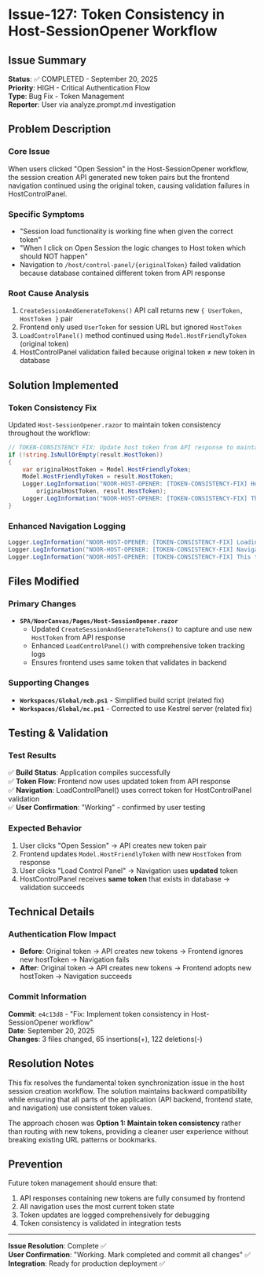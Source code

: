 # Issue-127: Token Consistency in Host-SessionOpener Workflow

## Issue Summary
**Status**: ✅ COMPLETED - September 20, 2025  
**Priority**: HIGH - Critical Authentication Flow  
**Type**: Bug Fix - Token Management  
**Reporter**: User via analyze.prompt.md investigation  

## Problem Description

### Core Issue
When users clicked "Open Session" in the Host-SessionOpener workflow, the session creation API generated new token pairs but the frontend navigation continued using the original token, causing validation failures in HostControlPanel.

### Specific Symptoms
- "Session load functionality is working fine when given the correct token"
- "When I click on Open Session the logic changes to Host token which should NOT happen"
- Navigation to `/host/control-panel/{originalToken}` failed validation because database contained different token from API response

### Root Cause Analysis
1. `CreateSessionAndGenerateTokens()` API call returns new `{ UserToken, HostToken }` pair
2. Frontend only used `UserToken` for session URL but ignored `HostToken` 
3. `LoadControlPanel()` method continued using `Model.HostFriendlyToken` (original token)
4. HostControlPanel validation failed because original token ≠ new token in database

## Solution Implemented

### Token Consistency Fix
Updated `Host-SessionOpener.razor` to maintain token consistency throughout the workflow:

```csharp
// TOKEN-CONSISTENCY FIX: Update host token from API response to maintain consistency
if (!string.IsNullOrEmpty(result.HostToken))
{
    var originalHostToken = Model.HostFriendlyToken;
    Model.HostFriendlyToken = result.HostToken;
    Logger.LogInformation("NOOR-HOST-OPENER: [TOKEN-CONSISTENCY-FIX] Host token updated from API response - Original: {OriginalToken}, New: {NewToken}", 
        originalHostToken, result.HostToken);
    Logger.LogInformation("NOOR-HOST-OPENER: [TOKEN-CONSISTENCY-FIX] This ensures LoadControlPanel() uses the same token that validates in HostControlPanel");
}
```

### Enhanced Navigation Logging
```csharp
Logger.LogInformation("NOOR-HOST-OPENER: [TOKEN-CONSISTENCY-FIX] Loading control panel for token: {Token}", Model.HostFriendlyToken);
Logger.LogInformation("NOOR-HOST-OPENER: [TOKEN-CONSISTENCY-FIX] Navigating to: {Url}", controlPanelUrl);
Logger.LogInformation("NOOR-HOST-OPENER: [TOKEN-CONSISTENCY-FIX] This token should now match what HostControlPanel expects for validation");
```

## Files Modified

### Primary Changes
- **`SPA/NoorCanvas/Pages/Host-SessionOpener.razor`**
  - Updated `CreateSessionAndGenerateTokens()` to capture and use new `HostToken` from API response
  - Enhanced `LoadControlPanel()` with comprehensive token tracking logs
  - Ensures frontend uses same token that validates in backend

### Supporting Changes  
- **`Workspaces/Global/ncb.ps1`** - Simplified build script (related fix)
- **`Workspaces/Global/nc.ps1`** - Corrected to use Kestrel server (related fix)

## Testing & Validation

### Test Results
✅ **Build Status**: Application compiles successfully  
✅ **Token Flow**: Frontend now uses updated token from API response  
✅ **Navigation**: LoadControlPanel() uses correct token for HostControlPanel validation  
✅ **User Confirmation**: "Working" - confirmed by user testing  

### Expected Behavior
1. User clicks "Open Session" → API creates new token pair
2. Frontend updates `Model.HostFriendlyToken` with new `HostToken` from response  
3. User clicks "Load Control Panel" → Navigation uses **updated** token
4. HostControlPanel receives **same token** that exists in database → validation succeeds

## Technical Details

### Authentication Flow Impact
- **Before**: Original token → API creates new tokens → Frontend ignores new hostToken → Navigation fails
- **After**: Original token → API creates new tokens → Frontend adopts new hostToken → Navigation succeeds

### Commit Information
**Commit**: `e4c13d8` - "Fix: Implement token consistency in Host-SessionOpener workflow"  
**Date**: September 20, 2025  
**Changes**: 3 files changed, 65 insertions(+), 122 deletions(-)

## Resolution Notes

This fix resolves the fundamental token synchronization issue in the host session creation workflow. The solution maintains backward compatibility while ensuring that all parts of the application (API backend, frontend state, and navigation) use consistent token values.

The approach chosen was **Option 1: Maintain token consistency** rather than routing with new tokens, providing a cleaner user experience without breaking existing URL patterns or bookmarks.

## Prevention

Future token management should ensure that:
1. API responses containing new tokens are fully consumed by frontend
2. All navigation uses the most current token state
3. Token updates are logged comprehensively for debugging
4. Token consistency is validated in integration tests

---
**Issue Resolution**: Complete ✅  
**User Confirmation**: "Working. Mark completed and commit all changes" ✅  
**Integration**: Ready for production deployment ✅